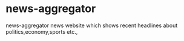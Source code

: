 # news-aggregator
 news-aggregator news website which shows recent headlines about politics,economy,sports etc.,
